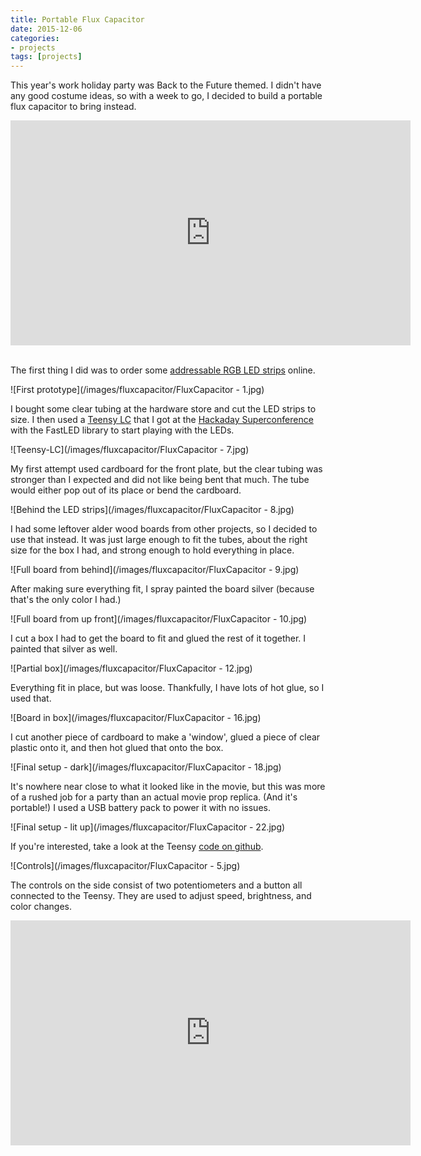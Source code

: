 ```yaml
---
title: Portable Flux Capacitor
date: 2015-12-06
categories:
- projects
tags: [projects]
---
```


This year's work holiday party was Back to the Future themed. I didn't have any good costume ideas, so with a week to go, I decided to build a portable flux capacitor to bring instead.

<div align="center"><iframe width="640" height="360" src="https://www.youtube.com/embed/MZ-XaeUl97o" frameborder="0" allowfullscreen></iframe></div> 

<br />

The first thing I did was to order some [addressable RGB LED strips][0] online. 

![First prototype](/images/fluxcapacitor/FluxCapacitor - 1.jpg)

I bought some clear tubing at the hardware store and cut the LED strips to size. I then used a [Teensy LC][1] that I got at the [Hackaday Superconference][2] with the FastLED library to start playing with the LEDs.

![Teensy-LC](/images/fluxcapacitor/FluxCapacitor - 7.jpg)

My first attempt used cardboard for the front plate, but the clear tubing was stronger than I expected and did not like being bent that much. The tube would either pop out of its place or bend the cardboard.

![Behind the LED strips](/images/fluxcapacitor/FluxCapacitor - 8.jpg)

I had some leftover alder wood boards from other projects, so I decided to use that instead. It was just large enough to fit the tubes, about the right size for the box I had, and strong enough to hold everything in place.

![Full board from behind](/images/fluxcapacitor/FluxCapacitor - 9.jpg)

After making sure everything fit, I spray painted the board silver (because that's the only color I had.)

![Full board from up front](/images/fluxcapacitor/FluxCapacitor - 10.jpg)

I cut a box I had to get the board to fit and glued the rest of it together. I painted that silver as well.

![Partial box](/images/fluxcapacitor/FluxCapacitor - 12.jpg)

Everything fit in place, but was loose. Thankfully, I have lots of hot glue, so I used that.

![Board in box](/images/fluxcapacitor/FluxCapacitor - 16.jpg)

I cut another piece of cardboard to make a 'window', glued a piece of clear plastic onto it, and then hot glued that onto the box.

![Final setup - dark](/images/fluxcapacitor/FluxCapacitor - 18.jpg)

It's nowhere near close to what it looked like in the movie, but this was more of a rushed job for a party than an actual movie prop replica. (And it's portable!) I used a USB battery pack to power it with no issues.

![Final setup - lit up](/images/fluxcapacitor/FluxCapacitor - 22.jpg)

If you're interested, take a look at the Teensy [code on github][3].

![Controls](/images/fluxcapacitor/FluxCapacitor - 5.jpg)

The controls on the side consist of two potentiometers and a button all connected to the Teensy. They are used to adjust speed, brightness, and color changes.

<div align="center"><iframe width="640" height="360" src="https://www.youtube.com/embed/k18zvcvC6wI" frameborder="0" allowfullscreen></iframe></div>

[0]: http://www.amazon.com/gp/product/B00VQ0D2TY
[1]: https://www.pjrc.com/teensy/teensyLC.html
[2]: https://hackaday.com/tag/hackaday-superconference/
[3]: https://github.com/alvarop/flux/blob/master/fluxCapacitor/fluxCapacitor.ino
